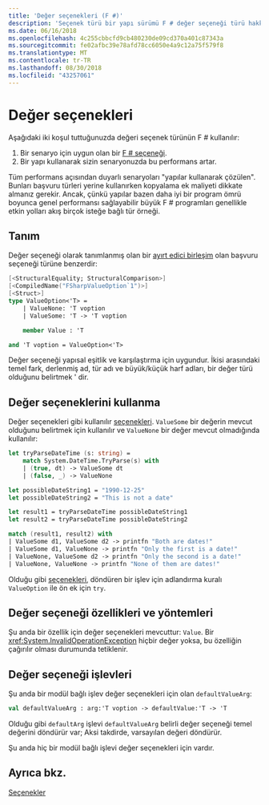 ```yaml
---
title: 'Değer seçenekleri (F #)'
description: 'Seçenek türü bir yapı sürümü F # değer seçeneği türü hakkında bilgi edinin.'
ms.date: 06/16/2018
ms.openlocfilehash: 4c255cbbcfd9cb480230de09cd370a401c87343a
ms.sourcegitcommit: fe02afbc39e78afd78cc6050e4a9c12a75f579f8
ms.translationtype: MT
ms.contentlocale: tr-TR
ms.lasthandoff: 08/30/2018
ms.locfileid: "43257061"
---
```

# <a name="value-options"></a>Değer seçenekleri

Aşağıdaki iki koşul tuttuğunuzda değeri seçenek türünün F # kullanılır:

1. Bir senaryo için uygun olan bir [F # seçeneği](options.md).
2. Bir yapı kullanarak sizin senaryonuzda bu performans artar.

Tüm performans açısından duyarlı senaryoları "yapılar kullanarak çözülen". Bunları başvuru türleri yerine kullanırken kopyalama ek maliyeti dikkate almanız gerekir. Ancak, çünkü yapılar bazen daha iyi bir program ömrü boyunca genel performansı sağlayabilir büyük F # programları genellikle etkin yolları akış birçok isteğe bağlı tür örneği.

## <a name="definition"></a>Tanım

Değer seçeneği olarak tanımlanmış olan bir [ayırt edici birleşim](discriminated-unions.md#struct-discriminated-unions) olan başvuru seçeneği türüne benzerdir:

```fsharp
[<StructuralEquality; StructuralComparison>]
[<CompiledName("FSharpValueOption`1")>]
[<Struct>]
type ValueOption<'T> =
    | ValueNone: 'T voption
    | ValueSome: 'T -> 'T voption

    member Value : 'T

and 'T voption = ValueOption<'T>
```

Değer seçeneği yapısal eşitlik ve karşılaştırma için uygundur. İkisi arasındaki temel fark, derlenmiş ad, tür adı ve büyük/küçük harf adları, bir değer türü olduğunu belirtmek ' dir.

## <a name="using-value-options"></a>Değer seçeneklerini kullanma

Değer seçenekleri gibi kullanılır [seçenekleri](options.md). `ValueSome` bir değerin mevcut olduğunu belirtmek için kullanılır ve `ValueNone` bir değer mevcut olmadığında kullanılır:

```fsharp
let tryParseDateTime (s: string) =
    match System.DateTime.TryParse(s) with
    | (true, dt) -> ValueSome dt
    | (false, _) -> ValueNone

let possibleDateString1 = "1990-12-25"
let possibleDateString2 = "This is not a date"

let result1 = tryParseDateTime possibleDateString1
let result2 = tryParseDateTime possibleDateString2

match (result1, result2) with
| ValueSome d1, ValueSome d2 -> printfn "Both are dates!"
| ValueSome d1, ValueNone -> printfn "Only the first is a date!"
| ValueNone, ValueSome d2 -> printfn "Only the second is a date!"
| ValueNone, ValueNone -> printfn "None of them are dates!"
```

Olduğu gibi [seçenekleri](options.md), döndüren bir işlev için adlandırma kuralı `ValueOption` ile ön ek için `try`.

## <a name="value-option-properties-and-methods"></a>Değer seçeneği özellikleri ve yöntemleri

Şu anda bir özellik için değer seçenekleri mevcuttur: `Value`. Bir <xref:System.InvalidOperationException> hiçbir değer yoksa, bu özelliğin çağırılır olması durumunda tetiklenir.

## <a name="value-option-functions"></a>Değer seçeneği işlevleri

Şu anda bir modül bağlı işlev değer seçenekleri için olan `defaultValueArg`:

```fsharp
val defaultValueArg : arg:'T voption -> defaultValue:'T -> 'T 
```

Olduğu gibi `defaultArg` işlevi `defaultValueArg` belirli değer seçeneği temel değerini döndürür var; Aksi takdirde, varsayılan değeri döndürür.

Şu anda hiç bir modül bağlı işlevi değer seçenekleri için vardır.

## <a name="see-also"></a>Ayrıca bkz.

[Seçenekler](options.md)
